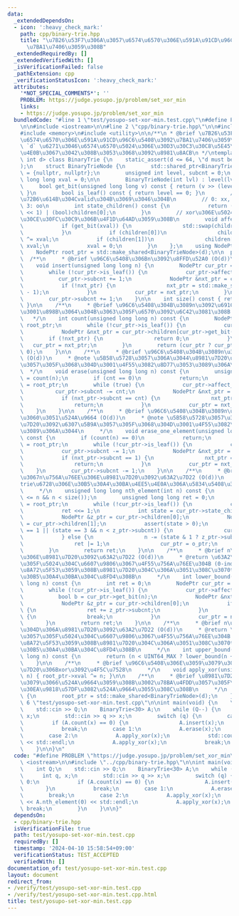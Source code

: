 ```yaml
---
data:
  _extendedDependsOn:
  - icon: ':heavy_check_mark:'
    path: cpp/binary-trie.hpp
    title: "\u7B26\u53F7\u306A\u3057\u6574\u6570\u306E\u591A\u91CD\u96C6\u5408\u3092\
      \u7BA1\u7406\u3059\u308B"
  _extendedRequiredBy: []
  _extendedVerifiedWith: []
  _isVerificationFailed: false
  _pathExtension: cpp
  _verificationStatusIcon: ':heavy_check_mark:'
  attributes:
    '*NOT_SPECIAL_COMMENTS*': ''
    PROBLEM: https://judge.yosupo.jp/problem/set_xor_min
    links:
    - https://judge.yosupo.jp/problem/set_xor_min
  bundledCode: "#line 1 \"test/yosupo-set-xor-min.test.cpp\"\n#define PROBLEM \"https://judge.yosupo.jp/problem/set_xor_min\"\
    \n\n#include <iostream>\n\n#line 2 \"cpp/binary-trie.hpp\"\n\n#include <assert.h>\n\
    #include <memory>\n#include <utility>\n\n/**\n * @brief \u7B26\u53F7\u306A\u3057\
    \u6574\u6570\u306E\u591A\u91CD\u96C6\u5408\u3092\u7BA1\u7406\u3059\u308B\n * @tparam\
    \ `d` \u6271\u3046\u6574\u6570\u5024\u306E\u30D3\u30C3\u30C8\u5E45\u300264\u4EE5\
    \u4E0B\u3067\u3042\u308B\u3053\u3068\u3092\u8981\u8ACB\n */\ntemplate <unsigned\
    \ int d> class BinaryTrie {\n    static_assert(d <= 64, \"d must be 64 or less\"\
    );\n    struct BinaryTrieNode {\n        std::shared_ptr<BinaryTrieNode> children[2]\
    \ = {nullptr, nullptr};\n        unsigned int level, subcnt = 0;\n        unsigned\
    \ long long xval = 0;\n\n        BinaryTrieNode(int lvl) : level(lvl) {}\n   \
    \     bool get_bit(unsigned long long v) const { return (v >> (level - 1)) & 1;\
    \ }\n        bool is_leaf() const { return level == 0; }\n        // \u5B50\u306E\
    \u72B6\u614B\u304Cvalid\u304B\u3069\u3046\u304B\n        // 0: xx, 1: xo, 2: ox,\
    \ 3: oo\n        int state_children() const {\n            return ((bool)children[1]\
    \ << 1) | (bool)children[0];\n        }\n        // xor\u306E\u5024\u3092\u5B50\
    \u30CE\u30FC\u30C9\u306B\u4F1D\u64AD\u3059\u308B\n        void affect_xor() {\n\
    \            if (get_bit(xval)) {\n                std::swap(children[0], children[1]);\n\
    \            }\n            if (children[0])\n                children[0]->xval\
    \ ^= xval;\n            if (children[1])\n                children[1]->xval ^=\
    \ xval;\n            xval = 0;\n        }\n    };\n    using NodePtr = std::shared_ptr<BinaryTrieNode>;\n\
    \    NodePtr root_ptr = std::make_shared<BinaryTrieNode>(d);\n\n  public:\n  \
    \  /**\n     * @brief \u96C6\u5408\u306Bn\u3092\u8FFD\u52A0 (O(d))\n     */  \n\
    \    void insert(unsigned long long n) {\n        NodePtr cur_ptr = root_ptr;\n\
    \        while (!cur_ptr->is_leaf()) {\n            cur_ptr->affect_xor();\n \
    \           cur_ptr->subcnt += 1;\n            NodePtr &nxt_ptr = cur_ptr->children[cur_ptr->get_bit(n)];\n\
    \            if (!nxt_ptr) {\n                nxt_ptr = std::make_shared<BinaryTrieNode>(cur_ptr->level\
    \ - 1);\n            }\n            cur_ptr = nxt_ptr;\n        }\n        assert(cur_ptr->is_leaf());\n\
    \        cur_ptr->subcnt += 1;\n    }\n\n    int size() const { return root_ptr->subcnt;\
    \ }\n\n    /**\n     * @brief \u96C6\u5408\u304B\u3089n\u3092\u691C\u7D22\u3057\
    \u3001\u898B\u3064\u304B\u3063\u305F\u6570\u3092\u6C42\u3081\u308B (O(d))\n  \
    \   */\n    int count(unsigned long long n) const {\n        NodePtr cur_ptr =\
    \ root_ptr;\n        while (!cur_ptr->is_leaf()) {\n            cur_ptr->affect_xor();\n\
    \            NodePtr &nxt_ptr = cur_ptr->children[cur_ptr->get_bit(n)];\n    \
    \        if (!nxt_ptr) {\n                return 0;\n            }\n         \
    \   cur_ptr = nxt_ptr;\n        }\n        return (cur_ptr ? cur_ptr->subcnt :\
    \ 0);\n    }\n\n    /**\n     * @brief \u96C6\u5408\u304B\u3089n\u3092\u524A\u9664\
    \ (O(d))\n     * @note \u5B58\u5728\u3057\u306A\u3044\u8981\u7D20\u3092\u6307\u5B9A\
    \u3057\u305F\u3068\u304D\u3001\u4F55\u3082\u8D77\u3053\u3089\u306A\u3044\n   \
    \  */\n    void erase(unsigned long long n) const {\n        unsigned int cnt\
    \ = count(n);\n        if (cnt == 0)\n            return;\n        NodePtr cur_ptr\
    \ = root_ptr;\n        while (true) {\n            cur_ptr->affect_xor();\n  \
    \          cur_ptr->subcnt -= cnt;\n            NodePtr &nxt_ptr = cur_ptr->children[cur_ptr->get_bit(n)];\n\
    \            if (nxt_ptr->subcnt == cnt) {\n                nxt_ptr = nullptr;\n\
    \                return;\n            }\n            cur_ptr = nxt_ptr;\n    \
    \    }\n    }\n\n    /**\n     * @brief \u96C6\u5408\u304B\u3089n\u3092\u4E00\u3064\
    \u3060\u3051\u524A\u9664 (O(d))\n     * @note \u5B58\u5728\u3057\u306A\u3044\u8981\
    \u7D20\u3092\u6307\u5B9A\u3057\u305F\u3068\u304D\u3001\u4F55\u3082\u8D77\u3053\
    \u3089\u306A\u3044\n     */\n    void erase_one_element(unsigned long long n)\
    \ const {\n        if (count(n) == 0)\n            return;\n        NodePtr cur_ptr\
    \ = root_ptr;\n        while (!cur_ptr->is_leaf()) {\n            cur_ptr->affect_xor();\n\
    \            cur_ptr->subcnt -= 1;\n            NodePtr &nxt_ptr = cur_ptr->children[cur_ptr->get_bit(n)];\n\
    \            if (nxt_ptr->subcnt == 1) {\n                nxt_ptr = nullptr;\n\
    \                return;\n            }\n            cur_ptr = nxt_ptr;\n    \
    \    }\n        cur_ptr->subcnt -= 1;\n    }\n\n    /**\n     * @brief \u6607\u9806\
    \u3067n\u756A\u76EE\u306E\u8981\u7D20\u3092\u63A2\u7D22 (O(d))\n     * @note n\u304C\
    trie\u6728\u306E\u30B5\u30A4\u30BA\u4EE5\u4E0A\u306A\u5834\u5408\u3001assert\n\
    \     */\n    unsigned long long nth_element(int n) const {\n        assert(0\
    \ <= n && n < size());\n        unsigned long long ret = 0;\n        NodePtr cur_ptr\
    \ = root_ptr;\n        while (!cur_ptr->is_leaf()) {\n            cur_ptr->affect_xor();\n\
    \            ret <<= 1;\n            int state = cur_ptr->state_children();\n\
    \            NodePtr &z_ptr = cur_ptr->children[0];\n            NodePtr &o_ptr\
    \ = cur_ptr->children[1];\n            assert(state > 0);\n            if (state\
    \ == 1 || (state == 3 && n < z_ptr->subcnt)) {\n                cur_ptr = z_ptr;\n\
    \            } else {\n                n -= (state & 1 ? z_ptr->subcnt : 0);\n\
    \                ret |= 1;\n                cur_ptr = o_ptr;\n            }\n\
    \        }\n        return ret;\n    }\n\n    /**\n     * @brief n\u4EE5\u4E0A\
    \u306E\u8981\u7D20\u3092\u63A2\u7D22 (O(d))\n     * @return \u63A2\u7D22\u3057\
    \u305F\u5024\u304C\u6607\u9806\u3067\u4F55\u756A\u76EE\u304B (0-indexed)\u3002\
    \u8A72\u5F53\u3059\u308B\u8981\u7D20\u304C\u306A\u3051\u308C\u3070trie\u6728\u306E\
    \u30B5\u30A4\u30BA\u304C\u8FD4\u308B\n     */\n    int lower_bound(unsigned long\
    \ long n) const {\n        int ret = 0;\n        NodePtr cur_ptr = root_ptr;\n\
    \        while (!cur_ptr->is_leaf()) {\n            cur_ptr->affect_xor();\n \
    \           bool b = cur_ptr->get_bit(n);\n            NodePtr &nxt_ptr = cur_ptr->children[b];\n\
    \            NodePtr &z_ptr = cur_ptr->children[0];\n            if (b && z_ptr)\
    \ {\n                ret += z_ptr->subcnt;\n            }\n            if (!nxt_ptr)\
    \ {\n                break;\n            }\n            cur_ptr = nxt_ptr;\n \
    \       }\n        return ret;\n    }\n\n    /**\n     * @brief n\u3088\u308A\u5927\
    \u304D\u306A\u8981\u7D20\u3092\u63A2\u7D22 (O(d))\n     * @return \u63A2\u7D22\
    \u3057\u305F\u5024\u304C\u6607\u9806\u3067\u4F55\u756A\u76EE\u304B (0-indexed)\u3002\
    \u8A72\u5F53\u3059\u308B\u8981\u7D20\u304C\u306A\u3051\u308C\u3070trie\u6728\u306E\
    \u30B5\u30A4\u30BA\u304C\u8FD4\u308B\n     */\n    int upper_bound(unsigned long\
    \ long n) const {\n        return (n < UINT64_MAX ? lower_bound(n + 1) : size());\n\
    \    }\n\n    /**\n     * @brief \u96C6\u5408\u306E\u3059\u3079\u3066\u306E\u8981\
    \u7D20\u306Bxor\u3092\u4F5C\u7528\n     */\n    void apply_xor(unsigned long long\
    \ n) { root_ptr->xval ^= n; }\n\n    /**\n     * @brief \u8981\u7D20\u3092\u3059\
    \u3079\u3066\u524A\u9664\u3059\u308B\u3002\u78BA\u4FDD\u3057\u305F\u30E1\u30E2\
    \u30EA\u9818\u57DF\u3082\u524A\u9664\u3055\u308C\u308B\n     */\n    void clear()\
    \ {\n        root_ptr = std::make_shared<BinaryTrieNode>(d);\n    }\n};\n#line\
    \ 6 \"test/yosupo-set-xor-min.test.cpp\"\n\nint main(void) {\n    \n    int Q;\n\
    \    std::cin >> Q;\n    BinaryTrie<30> A;\n    while (Q--) {\n        int q,\
    \ x;\n        std::cin >> q >> x;\n        switch (q) {\n        case 0:\n   \
    \         if (A.count(x) == 0) {\n                A.insert(x);\n            }\n\
    \            break;\n        case 1:\n            A.erase(x);\n            break;\n\
    \        case 2:\n            A.apply_xor(x);\n            std::cout << A.nth_element(0)\
    \ << std::endl;\n            A.apply_xor(x);\n            break;\n        }\n\
    \    }\n\n}\n"
  code: "#define PROBLEM \"https://judge.yosupo.jp/problem/set_xor_min\"\n\n#include\
    \ <iostream>\n\n#include \"../cpp/binary-trie.hpp\"\n\nint main(void) {\n    \n\
    \    int Q;\n    std::cin >> Q;\n    BinaryTrie<30> A;\n    while (Q--) {\n  \
    \      int q, x;\n        std::cin >> q >> x;\n        switch (q) {\n        case\
    \ 0:\n            if (A.count(x) == 0) {\n                A.insert(x);\n     \
    \       }\n            break;\n        case 1:\n            A.erase(x);\n    \
    \        break;\n        case 2:\n            A.apply_xor(x);\n            std::cout\
    \ << A.nth_element(0) << std::endl;\n            A.apply_xor(x);\n           \
    \ break;\n        }\n    }\n\n}"
  dependsOn:
  - cpp/binary-trie.hpp
  isVerificationFile: true
  path: test/yosupo-set-xor-min.test.cpp
  requiredBy: []
  timestamp: '2024-04-10 15:58:54+09:00'
  verificationStatus: TEST_ACCEPTED
  verifiedWith: []
documentation_of: test/yosupo-set-xor-min.test.cpp
layout: document
redirect_from:
- /verify/test/yosupo-set-xor-min.test.cpp
- /verify/test/yosupo-set-xor-min.test.cpp.html
title: test/yosupo-set-xor-min.test.cpp
---
```

